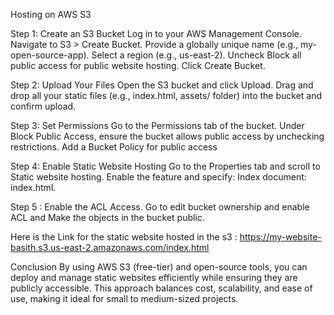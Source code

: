 Hosting on AWS S3 

Step 1: Create an S3 Bucket
Log in to your AWS Management Console.
Navigate to S3 > Create Bucket.
Provide a globally unique name (e.g., my-open-source-app).
Select a region (e.g., us-east-2).
Uncheck Block all public access for public website hosting.
Click Create Bucket.

Step 2: Upload Your Files
Open the S3 bucket and click Upload.
Drag and drop all your static files (e.g., index.html, assets/ folder) into the bucket and confirm upload.

Step 3: Set Permissions
Go to the Permissions tab of the bucket.
Under Block Public Access, ensure the bucket allows public access by unchecking restrictions.
Add a Bucket Policy for public access

Step 4: Enable Static Website Hosting
Go to the Properties tab and scroll to Static website hosting.
Enable the feature and specify:
Index document: index.html.

Step 5 : Enable the ACL Access.
Go to edit bucket ownership and enable ACL and Make the objects in the bucket public.

Here is the Link for the static website hosted in the s3 : https://my-website-basith.s3.us-east-2.amazonaws.com/index.html

Conclusion
By using AWS S3 (free-tier) and open-source tools, you can deploy and manage static websites efficiently while ensuring they are publicly accessible. This approach balances cost, scalability, and ease of use, making it ideal for small to medium-sized projects.


